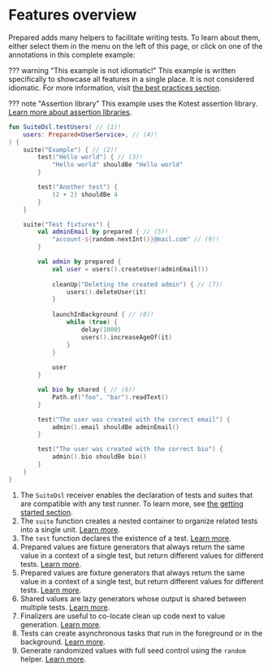 # Features overview

Prepared adds many helpers to facilitate writing tests. To learn about them, either select them in the menu on the left of this page, or click on one of the annotations in this complete example:

??? warning "This example is not idiomatic!"
    This example is written specifically to showcase all features in a single place. It is not considered idiomatic.
    For more information, visit [the best practices section](../practices/index).

??? note "Assertion library"
    This example uses the Kotest assertion library.
    [Learn more about assertion libraries](../tutorials/index#assertion-libraries).

```kotlin
fun SuiteDsl.testUsers( // (1)!
    users: Prepared<UserService>, // (4)!
) {
    suite("Example") { // (2)!
        test("Hello world") { // (3)!
            "Hello world" shouldBe "Hello world"
        }

        test("Another test") {
            (2 + 2) shouldBe 4
        }
    }

    suite("Test fixtures") {
        val adminEmail by prepared { // (5)!
            "account-${random.nextInt()}@mail.com" // (9)!
        }

        val admin by prepared {
            val user = users().createUser(adminEmail())
            
            cleanUp("Deleting the created admin") { // (7)! 
                users().deleteUser(it) 
            }
            
            launchInBackground { // (8)!
                while (true) {
                    delay(1000)
                    users().increaseAgeOf(it)
                }
            }
            
            user
        }

        val bio by shared { // (6)!
            Path.of("foo", "bar").readText()
        }

        test("The user was created with the correct email") {
            admin().email shouldBe adminEmail()
        }

        test("The user was created with the correct bio") {
            admin().bio shouldBe bio()
        }
    }
}
```

1. The `SuiteDsl` receiver enables the declaration of tests and suites that are compatible with any test runner.
   To learn more, see [the getting started section](../tutorials/index#test-runners).
2. The `suite` function creates a nested container to organize related tests into a single unit.
   [Learn more](https://opensavvy.gitlab.io/groundwork/prepared/api-docs/suite/opensavvy.prepared.suite/-suite-dsl/suite.html).
3. The `test` function declares the existence of a test.
   [Learn more](https://opensavvy.gitlab.io/groundwork/prepared/api-docs/suite/opensavvy.prepared.suite/-suite-dsl/test.html).
4. Prepared values are fixture generators that always return the same value in a context of a single test, but return different values for different tests.
   [Learn more](prepared-values.md).
5. Prepared values are fixture generators that always return the same value in a context of a single test, but return different values for different tests.
   [Learn more](prepared-values.md).
6. Shared values are lazy generators whose output is shared between multiple tests.
   [Learn more](shared-values.md).
7. Finalizers are useful to co-locate clean up code next to value generation.
   [Learn more](finalizers.md).
8. Tests can create asynchronous tasks that run in the foreground or in the background.
   [Learn more](async.md).
9. Generate randomized values with full seed control using the `random` helper.
   [Learn more](random.md).
